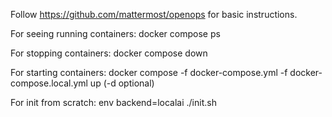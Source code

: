 
Follow https://github.com/mattermost/openops for basic instructions.

For seeing running containers:  docker compose ps

For stopping containers: docker compose down

For starting containers: docker compose -f docker-compose.yml -f docker-compose.local.yml up (-d optional)

For init from scratch: env backend=localai ./init.sh
 
